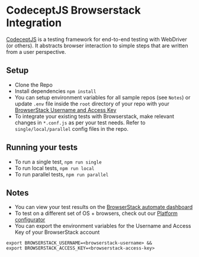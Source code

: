 # CodeceptJS Browserstack Integration
[CodeceptJS](https://github.com/codecept-js/CodeceptJS) is a testing framework for end-to-end testing with WebDriver (or others). It abstracts browser interaction to simple steps that are written from a user perspective. 

## Setup
- Clone the Repo
- Install dependencies `npm install`
- You can setup environment variables for all sample repos (see `Notes`) or update `.env` file inside the `root` directory of your repo with your [BrowserStack Username and Access Key](https://www.browserstack.com/accounts/settings)
- To integrate your existing tests with Browserstack, make relevant changes in `*.conf.js` as per your test needs. Refer to `single/local/parallel` config files in the repo.


## Running your tests
- To run a single test, `npm run single`
- To run local tests, `npm run local`
- To run parallel tests, `npm run parallel`

## Notes
- You can view your test results on the [BrowserStack automate dashboard](https://www.browserstack.com/automate)
- To test on a different set of OS + browsers, check out our [Platform configurator](https://www.browserstack.com/automate/node#setting-os-and-browser)
- You can export the environment variables for the Username and Access Key of your BrowserStack account
 ``` shell
 export BROWSERSTACK_USERNAME=<browserstack-username> && 
 export BROWSERSTACK_ACCESS_KEY=<browserstack-access-key>
 ```
